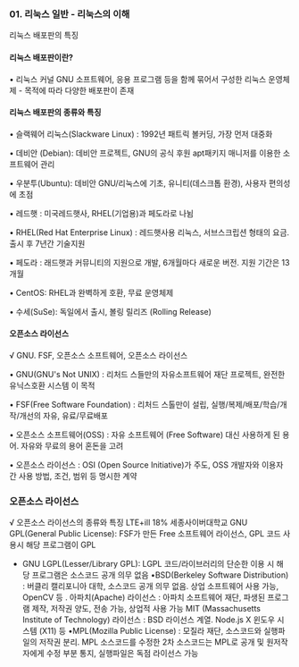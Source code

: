 ### 01. 리눅스 일반 - 리눅스의 이해

리눅스 배포판의 특징
#### 리눅스 배포판이란?
• 리눅스 커널 GNU 소프트웨어, 응용 프로그램 등을 함께 묶어서 구성한 리눅스 운영체제 - 목적에 따라 다양한 배포판이 존재
#### 리눅스 배포판의 종류와 특징
• 슬랙웨어 리눅스(Slackware Linux) : 1992년 패트릭 볼커딩, 가장 먼저 대중화  
  
• 데비안 (Debian): 데비안 프로젝트, GNU의 공식 후원 apt패키지 매니저를 이용한 소프트웨어 관리  
  
• 우분투(Ubuntu): 데비안 GNU/리눅스에 기초, 유니티(데스크톱 환경), 사용자 편의성에 초점  
  
• 레드햇 : 미국레드햇사, RHEL(기업용)과 페도라로 나뉨  
  
• RHEL(Red Hat Enterprise Linux) : 레드햇사용 리눅스, 서브스크립션 형태의 요금. 출시 후 7년간 기술지원  
  
• 페도라 : 래드햇과 커뮤니티의 지원으로 개발, 6개월마다 새로운 버전. 지원 기간은 13개월  
  
• CentOS: RHEL과 완벽하게 호환, 무료 운영체제  
  
• 수세(SuSe): 독일에서 출시, 볼링 릴리즈 (Rolling Release)  

#### 오픈소스 라이선스
√ GNU. FSF, 오픈소스 소프트웨어, 오픈소스 라이선스  
  
• GNU(GNU's Not UNIX) : 리처드 스들만의 자유소프트웨어 재단 프로젝트, 완전한 유닉스호환 시스템 이 목적  
  
• FSF(Free Software Foundation) : 리처드 스톨만이 설립, 실행/복제/배포/학습/개작/개선의 자유, 유료/무료배포  
  
• 오픈소스 소프트웨어(OSS) : 자유 소프트웨어 (Free Software) 대신 사용하게 된 용어. 자유와 무료의 용어 혼돈을 고려  
  
• 오픈소스 라이선스 : OSI (Open Source Initiative)가 주도, OSS 개발자와 이용자 간 사용 방법, 조건, 범위 등 명시한 계약  

### 오픈소스 라이선스
√ 오픈소스 라이선스의 종류와 특징
LTE+ill 18%
세종사이버대학교
GNU GPL(General Public License): FSF가 만든 Free 소프트웨어 라이선스, GPL 코드 사용시 해당 프로그램이 GPL
* GNU LGPL(Lesser/Library GPL): LGPL 코드/라이브러리의 단순한 이용 시 해당 프로그램은 소스코드 공개 의무 없음
•BSD(Berkeley Software Distribution) : 버클리 캘리포니아 대학, 소스코드 공개 의무 없음. 상업 소프트웨어 사용 가능,
OpenCV 등
.
아파치(Apache) 라이선스 : 아파치 소프트웨어 재단, 파생된 프로그램 제작, 저작권 양도, 전송 가능, 상업적 사용 가능
MIT (Massachusetts Institute of Technology) 라이선스 : BSD 라이선스 계열. Node.js X 윈도우 시스템 (X11) 등
•MPL(Mozilla Public License) : 모질라 재단, 소스코드와 실행파일의 저작권 분리. MPL 소스코드를 수정한 2차 소스코드는
MPL로 공개 및 원저작자에게 수정 부분 통지, 실행파일은 독점 라이선스 가능
